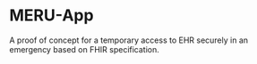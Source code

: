 # MERU-App
A proof of concept for a temporary access to EHR securely in an emergency based on FHIR specification.
